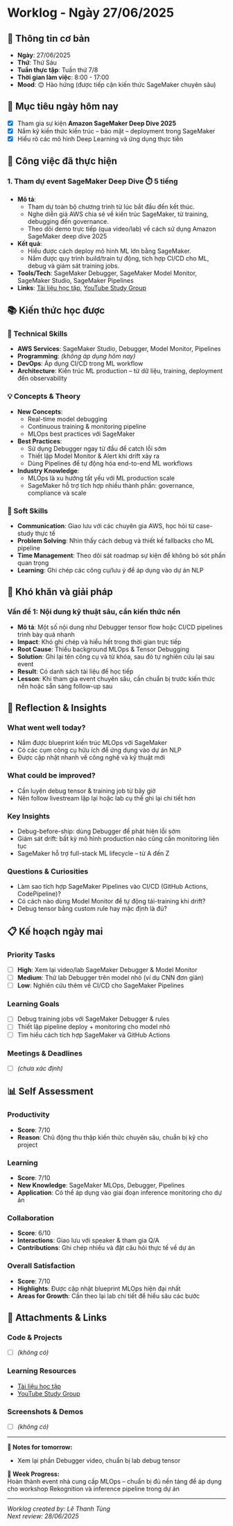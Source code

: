 # Worklog - Ngày 27/06/2025

## 📅 Thông tin cơ bản
- **Ngày**: 27/06/2025
- **Thứ**: Thứ Sáu
- **Tuần thực tập**: Tuần thứ 7/8  
- **Thời gian làm việc**: 8:00 - 17:00  
- **Mood**: 😊 Hào hứng (được tiếp cận kiến thức SageMaker chuyên sâu)

## 🎯 Mục tiêu ngày hôm nay
- [x] Tham gia sự kiện **Amazon SageMaker Deep Dive 2025**
- [x] Nắm kỹ kiến thức kiến trúc – bảo mật – deployment trong SageMaker
- [x] Hiểu rõ các mô hình Deep Learning và ứng dụng thực tiễn

## 💼 Công việc đã thực hiện

### 1. Tham dự event SageMaker Deep Dive ⏱️ 5 tiếng
- **Mô tả**:
  - Tham dự toàn bộ chương trình từ lúc bắt đầu đến kết thúc.
  - Nghe diễn giả AWS chia sẻ về kiến trúc SageMaker, từ training, debugging đến governance.
  - Theo dõi demo trực tiếp (qua video/lab) về cách sử dụng Amazon SageMaker deep dive 2025
- **Kết quả**:
  - Hiểu được cách deploy mô hình ML lớn bằng SageMaker.
  - Nắm được quy trình build/train tự động, tích hợp CI/CD cho ML, debug và giám sát training jobs.
- **Tools/Tech**: SageMaker Debugger, SageMaker Model Monitor, SageMaker Studio, SageMaker Pipelines  
- **Links**: [Tài liệu học tập](http://f000001.awsstudygroup.com/vi/), [YouTube Study Group](https://www.youtube.com/@AWSStudyGroup)

## 📚 Kiến thức học được

### 🔧 Technical Skills
- **AWS Services**: SageMaker Studio, Debugger, Model Monitor, Pipelines
- **Programming**: *(không áp dụng hôm nay)*
- **DevOps**: Áp dụng CI/CD trong ML workflow
- **Architecture**: Kiến trúc ML production – từ dữ liệu, training, deployment đến observability

### 💡 Concepts & Theory
- **New Concepts**:
  - Real-time model debugging
  - Continuous training & monitoring pipeline
  - MLOps best practices với SageMaker
- **Best Practices**:
  - Sử dụng Debugger ngay từ đầu để catch lỗi sớm
  - Thiết lập Model Monitor & Alert khi drift xảy ra
  - Dùng Pipelines để tự động hóa end-to-end ML workflows
- **Industry Knowledge**:
  - MLOps là xu hướng tất yếu với ML production scale
  - SageMaker hỗ trợ tích hợp nhiều thành phần: governance, compliance và scale

### 🤝 Soft Skills
- **Communication**: Giao lưu với các chuyên gia AWS, học hỏi từ case-study thực tế
- **Problem Solving**: Nhìn thấy cách debug và thiết kế fallbacks cho ML pipeline
- **Time Management**: Theo dõi sát roadmap sự kiện để không bỏ sót phần quan trọng
- **Learning**: Ghi chép các công cụ/lưu ý để áp dụng vào dự án NLP

## 🚧 Khó khăn và giải pháp

### Vấn đề 1: Nội dung kỹ thuật sâu, cần kiến thức nền
- **Mô tả**: Một số nội dung như Debugger tensor flow hoặc CI/CD pipelines trình bày quá nhanh
- **Impact**: Khó ghi chép và hiểu hết trong thời gian trực tiếp
- **Root Cause**: Thiếu background MLOps & Tensor Debugging
- **Solution**: Ghi lại tên công cụ và từ khóa, sau đó tự nghiên cứu lại sau event
- **Result**: Có danh sách tài liệu để học tiếp
- **Lesson**: Khi tham gia event chuyên sâu, cần chuẩn bị trước kiến thức nền hoặc sẵn sàng follow-up sau

## 💭 Reflection & Insights

### What went well today?
- Nắm được blueprint kiến trúc MLOps với SageMaker
- Có các cụm công cụ hữu ích để ứng dụng vào dự án NLP
- Được cập nhật nhanh về công nghệ và kỹ thuật mới

### What could be improved?
- Cần luyện debug tensor & training job từ bây giờ
- Nên follow livestream lặp lại hoặc lab cụ thể ghi lại chi tiết hơn

### Key Insights
- Debug-before-ship: dùng Debugger để phát hiện lỗi sớm
- Giám sát drift: bất kỳ mô hình production nào cũng cần monitoring liên tục
- SageMaker hỗ trợ full-stack ML lifecycle – từ A đến Z

### Questions & Curiosities
- Làm sao tích hợp SageMaker Pipelines vào CI/CD (GitHub Actions, CodePipeline)?
- Có cách nào dùng Model Monitor để tự động tái-training khi drift?
- Debug tensor bằng custom rule hay mặc định là đủ?

## 📋 Kế hoạch ngày mai

### Priority Tasks
- [ ] **High**: Xem lại video/lab SageMaker Debugger & Model Monitor
- [ ] **Medium**: Thử lab Debugger trên model nhỏ (ví dụ CNN đơn giản)
- [ ] **Low**: Nghiên cứu thêm về CI/CD cho SageMaker Pipelines

### Learning Goals
- [ ] Debug training jobs với SageMaker Debugger & rules
- [ ] Thiết lập pipeline deploy + monitoring cho model nhỏ
- [ ] Tìm hiểu cách tích hợp SageMaker và GitHub Actions

### Meetings & Deadlines
- [ ] *(chưa xác định)*

## 📊 Self Assessment

### Productivity
- **Score**: 7/10  
- **Reason**: Chủ động thu thập kiến thức chuyên sâu, chuẩn bị kỹ cho project

### Learning
- **Score**: 7/10  
- **New Knowledge**: SageMaker MLOps, Debugger, Pipelines  
- **Application**: Có thể áp dụng vào giai đoạn inference monitoring cho dự án

### Collaboration
- **Score**: 6/10  
- **Interactions**: Giao lưu với speaker & tham gia Q/A  
- **Contributions**: Ghi chép nhiều và đặt câu hỏi thực tế về dự án

### Overall Satisfaction
- **Score**: 7/10  
- **Highlights**: Được cập nhật blueprint MLOps hiện đại nhất  
- **Areas for Growth**: Cần theo lại lab chi tiết để hiểu sâu các bước

## 📎 Attachments & Links

### Code & Projects  
- [ ] *(không có)*

### Learning Resources  
- [Tài liệu học tập](http://f000001.awsstudygroup.com/vi/)  
- [YouTube Study Group](https://www.youtube.com/@AWSStudyGroup)

### Screenshots & Demos  
- [ ] *(không có)*

---

**📝 Notes for tomorrow:**  
- Xem lại phần Debugger video, chuẩn bị lab debug tensor

**🎯 Week Progress:**  
Hoàn thành event nhà cung cấp MLOps – chuẩn bị đủ nền tảng để áp dụng cho workshop Rekognition và inference pipeline trong dự án

---
*Worklog created by: Lê Thanh Tùng*  
*Next review: 28/06/2025*
